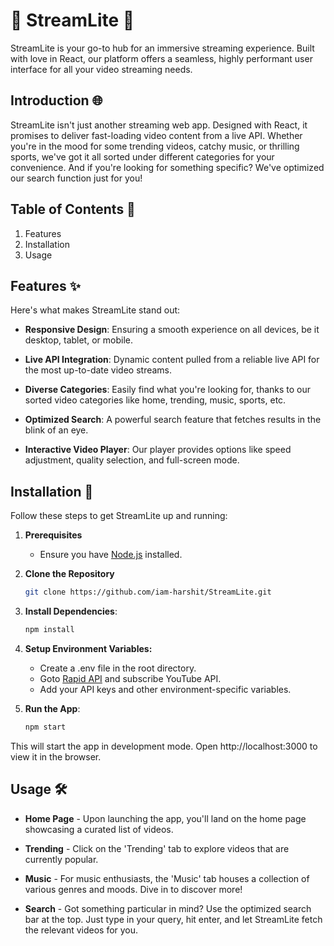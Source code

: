 # 🎥 StreamLite 🎥

StreamLite is your go-to hub for an immersive streaming experience. Built with love in React, our platform offers a seamless, highly performant user interface for all your video streaming needs.

## Introduction 🌐
StreamLite isn't just another streaming web app. Designed with React, it promises to deliver fast-loading video content from a live API. Whether you're in the mood for some trending videos, catchy music, or thrilling sports, we've got it all sorted under different categories for your convenience. And if you're looking for something specific? We've optimized our search function just for you!

## Table of Contents 📖
1. Features
2. Installation
3. Usage

## Features ✨
Here's what makes StreamLite stand out:

- **Responsive Design**: Ensuring a smooth experience on all devices, be it desktop, tablet, or mobile.
  
- **Live API Integration**: Dynamic content pulled from a reliable live API for the most up-to-date video streams.

- **Diverse Categories**: Easily find what you're looking for, thanks to our sorted video categories like home, trending, music, sports, etc.
  
- **Optimized Search**: A powerful search feature that fetches results in the blink of an eye.

- **Interactive Video Player**: Our player provides options like speed adjustment, quality selection, and full-screen mode.

## Installation 🔧
Follow these steps to get StreamLite up and running:

1. **Prerequisites**
   - Ensure you have [Node.js](https://nodejs.org/) installed.

2. **Clone the Repository**
   ```bash
   git clone https://github.com/iam-harshit/StreamLite.git
   ```
    
2. **Install Dependencies**:
    ```bash
    npm install
    ```
    
3. **Setup Environment Variables:**
   - Create a .env file in the root directory.
   - Goto [Rapid API](https://rapidapi.com/hub) and subscribe YouTube API.
   - Add your API keys and other environment-specific variables.
     
4. **Run the App**:
    ```bash
    npm start
    ```

This will start the app in development mode. Open http://localhost:3000 to view it in the browser.

## Usage 🛠
- **Home Page** - Upon launching the app, you'll land on the home page showcasing a curated list of videos.
  
- **Trending** - Click on the 'Trending' tab to explore videos that are currently popular.
  
- **Music** - For music enthusiasts, the 'Music' tab houses a collection of various genres and moods. Dive in to discover more!
  
- **Search** - Got something particular in mind? Use the optimized search bar at the top. Just type in your query, hit enter, and let StreamLite fetch the relevant videos for you.
